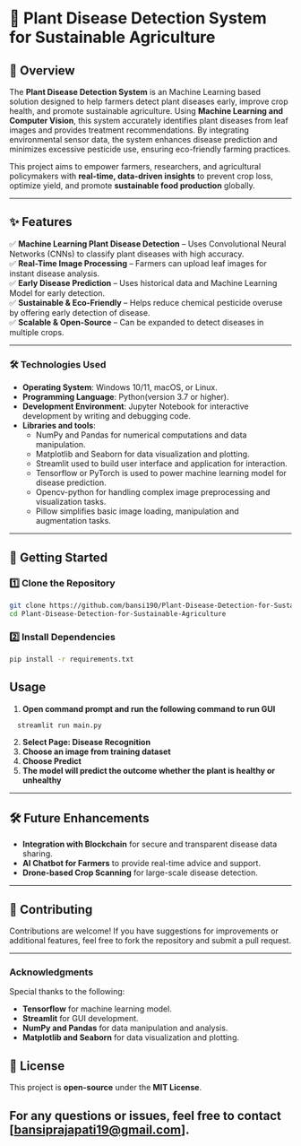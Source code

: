 # **🌱 Plant Disease Detection System for Sustainable Agriculture**  

## **📌 Overview**  
The **Plant Disease Detection System** is an Machine Learning based solution designed to help farmers detect plant diseases early, improve crop health, and promote sustainable agriculture. Using **Machine Learning and Computer Vision**, this system accurately identifies plant diseases from leaf images and provides treatment recommendations. By integrating environmental sensor data, the system enhances disease prediction and minimizes excessive pesticide use, ensuring eco-friendly farming practices.  

This project aims to empower farmers, researchers, and agricultural policymakers with **real-time, data-driven insights** to prevent crop loss, optimize yield, and promote **sustainable food production** globally.  

---

## **✨ Features**  
✅ **Machine Learning Plant Disease Detection** – Uses Convolutional Neural Networks (CNNs) to classify plant diseases with high accuracy.  
✅ **Real-Time Image Processing** – Farmers can upload leaf images for instant disease analysis.  
✅ **Early Disease Prediction** – Uses historical data and Machine Learning Model for early detection.   
✅ **Sustainable & Eco-Friendly** – Helps reduce chemical pesticide overuse by offering early detection of disease.  
✅ **Scalable & Open-Source** – Can be expanded to detect diseases in multiple crops.  

---

### **🛠 Technologies Used**  
- **Operating System**: Windows 10/11, macOS, or Linux.
- **Programming Language**: Python(version 3.7 or higher).
- **Development Environment**: Jupyter Notebook for interactive development by writing and debugging code.
- **Libraries and tools**:
  -	NumPy and Pandas for numerical computations and data manipulation.
  -	Matplotlib and Seaborn for data visualization and plotting.
  -	Streamlit used to build user interface and application for interaction.
  -	Tensorflow or PyTorch is used to power machine learning model for disease prediction.
  -	Opencv-python for handling complex image preprocessing and visualization tasks.
  -	Pillow simplifies basic image loading, manipulation and augmentation tasks.
  
---

## **🚀 Getting Started**  
### **1️⃣ Clone the Repository**  
```bash
git clone https://github.com/bansi190/Plant-Disease-Detection-for-Sustainable-Agriculture-.git
cd Plant-Disease-Detection-for-Sustainable-Agriculture
```

### **2️⃣ Install Dependencies**
```bash
pip install -r requirements.txt
```
## **Usage**  
1. **Open command prompt and run the following command to run GUI**
 ```bash
   streamlit run main.py
```
2. **Select Page: Disease Recognition**
3. **Choose an image from training dataset**
4. **Choose Predict**
5. **The model will predict the outcome whether the plant is healthy or unhealthy**

---

## **🛠 Future Enhancements**  
- **Integration with Blockchain** for secure and transparent disease data sharing.  
- **AI Chatbot for Farmers** to provide real-time advice and support.  
- **Drone-based Crop Scanning** for large-scale disease detection.  

---

## **🤝 Contributing**  
Contributions are welcome! If you have suggestions for improvements or additional features, feel free to fork the repository and submit a pull request.

---

### **Acknowledgments**
Special thanks to the following:

- **Tensorflow** for machine learning model.
- **Streamlit** for GUI development.
- **NumPy and Pandas** for data manipulation and analysis.
- **Matplotlib and Seaborn** for data visualization and plotting.


## **📜 License**  
This project is **open-source** under the **MIT License**.  

## For any questions or issues, feel free to contact [bansiprajapati19@gmail.com].

